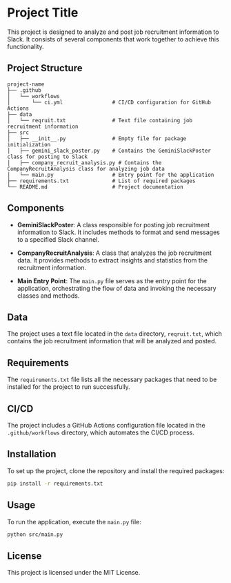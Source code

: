 # Project Title

This project is designed to analyze and post job recruitment information to Slack. It consists of several components that work together to achieve this functionality.

## Project Structure

```
project-name
├── .github
│   └── workflows
│       └── ci.yml                # CI/CD configuration for GitHub Actions
├── data
│   └── reqruit.txt               # Text file containing job recruitment information
├── src
│   ├── __init__.py               # Empty file for package initialization
│   ├── gemini_slack_poster.py    # Contains the GeminiSlackPoster class for posting to Slack
│   ├── company_recruit_analysis.py # Contains the CompanyRecruitAnalysis class for analyzing job data
│   └── main.py                   # Entry point for the application
├── requirements.txt              # List of required packages
└── README.md                     # Project documentation
```

## Components

- **GeminiSlackPoster**: A class responsible for posting job recruitment information to Slack. It includes methods to format and send messages to a specified Slack channel.

- **CompanyRecruitAnalysis**: A class that analyzes the job recruitment data. It provides methods to extract insights and statistics from the recruitment information.

- **Main Entry Point**: The `main.py` file serves as the entry point for the application, orchestrating the flow of data and invoking the necessary classes and methods.

## Data

The project uses a text file located in the `data` directory, `reqruit.txt`, which contains the job recruitment information that will be analyzed and posted.

## Requirements

The `requirements.txt` file lists all the necessary packages that need to be installed for the project to run successfully.

## CI/CD

The project includes a GitHub Actions configuration file located in the `.github/workflows` directory, which automates the CI/CD process.

## Installation

To set up the project, clone the repository and install the required packages:

```bash
pip install -r requirements.txt
```

## Usage

To run the application, execute the `main.py` file:

```bash
python src/main.py
```

## License

This project is licensed under the MIT License.